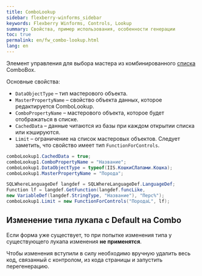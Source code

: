 ```yaml
---
title: ComboLookup
sidebar: flexberry-winforms_sidebar
keywords: Flexberry Winforms, Controls, Lookup
summary: Свойства, пример использования, особенности генерации
toc: true
permalink: en/fw_combo-lookup.html
lang: en
---
```


Элемент управления для выбора мастера из комбинированного [списка](fw_objectlistview.html) ComboBox.

Основные свойства:

* `DataObjectType` – тип мастерового объекта.
* `MasterPropertyName` – свойство объекта данных, которое редактируется ComboLookup.
* `ComboPropertyName` – мастерового объекта, которое будет отображаться в списке.
* `CachedData` – данные читаются из базы при каждом открытии списка или кэшируются.
* `Limit` – ограничение на список мастеровых объектов. Следует заметить, что свойство имеет тип `FunctionForControls`.

```csharp
comboLookup1.CachedData = true;
comboLookup1.ComboPropertyName = "Название";
comboLookup1.DataObjectType = typeof(IIS.КошкиСЛапами.Кошка);
comboLookup1.MasterPropertyName = "Порода";

SQLWhereLanguageDef langdef = SQLWhereLanguageDef.LanguageDef;  
Function lf = langdef.GetFunction(langdef.funcLike,
new VariableDef(langdef.StringType, "Название"), "Перс%");
comboLookup1.Limit = new FunctionForControls("ПородаL", lf);
```

## Изменение типа лукапа с Default на Combo

Если форма уже существует, то при попытке изменения типа у существующего лукапа изменения __не применятся__.

Чтобы изменения вступили в силу необходимо вручную удалить весь код, связанный с контролом, из кода страницы и запустить перегенерацию.
